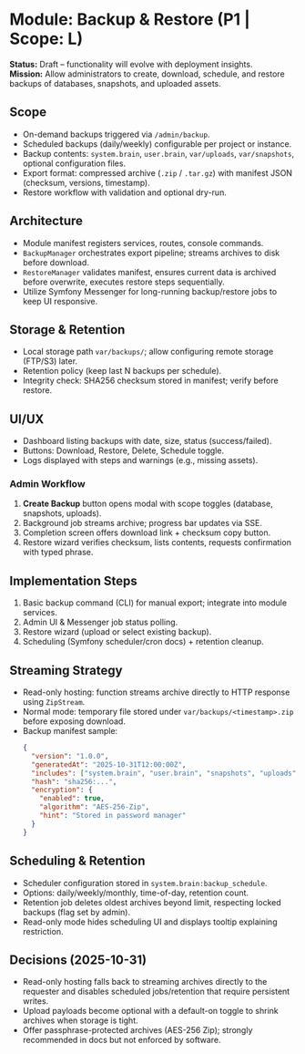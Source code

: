 # Module: Backup & Restore (P1 | Scope: L)

**Status:** Draft – functionality will evolve with deployment insights.  
**Mission:** Allow administrators to create, download, schedule, and restore backups of databases, snapshots, and uploaded assets.

## Scope
- On-demand backups triggered via `/admin/backup`.
- Scheduled backups (daily/weekly) configurable per project or instance.
- Backup contents: `system.brain`, `user.brain`, `var/uploads`, `var/snapshots`, optional configuration files.
- Export format: compressed archive (`.zip` / `.tar.gz`) with manifest JSON (checksum, versions, timestamp).
- Restore workflow with validation and optional dry-run.

## Architecture
- Module manifest registers services, routes, console commands.
- `BackupManager` orchestrates export pipeline; streams archives to disk before download.
- `RestoreManager` validates manifest, ensures current data is archived before overwrite, executes restore steps sequentially.
- Utilize Symfony Messenger for long-running backup/restore jobs to keep UI responsive.

## Storage & Retention
- Local storage path `var/backups/`; allow configuring remote storage (FTP/S3) later.
- Retention policy (keep last N backups per schedule).
- Integrity check: SHA256 checksum stored in manifest; verify before restore.

## UI/UX
- Dashboard listing backups with date, size, status (success/failed).
- Buttons: Download, Restore, Delete, Schedule toggle.
- Logs displayed with steps and warnings (e.g., missing assets).

### Admin Workflow
1. **Create Backup** button opens modal with scope toggles (database, snapshots, uploads).
2. Background job streams archive; progress bar updates via SSE.
3. Completion screen offers download link + checksum copy button.
4. Restore wizard verifies checksum, lists contents, requests confirmation with typed phrase.

## Implementation Steps
1. Basic backup command (CLI) for manual export; integrate into module services.
2. Admin UI & Messenger job status polling.
3. Restore wizard (upload or select existing backup).
4. Scheduling (Symfony scheduler/cron docs) + retention cleanup.

## Streaming Strategy
- Read-only hosting: function streams archive directly to HTTP response using `ZipStream`.
- Normal mode: temporary file stored under `var/backups/<timestamp>.zip` before exposing download.
- Backup manifest sample:
  ```json
  {
    "version": "1.0.0",
    "generatedAt": "2025-10-31T12:00:00Z",
    "includes": ["system.brain", "user.brain", "snapshots", "uploads"],
    "hash": "sha256:...",
    "encryption": {
      "enabled": true,
      "algorithm": "AES-256-Zip",
      "hint": "Stored in password manager"
    }
  }
  ```

## Scheduling & Retention
- Scheduler configuration stored in `system.brain:backup_schedule`.
- Options: daily/weekly/monthly, time-of-day, retention count.
- Retention job deletes oldest archives beyond limit, respecting locked backups (flag set by admin).
- Read-only mode hides scheduling UI and displays tooltip explaining restriction.

## Decisions (2025-10-31)
- Read-only hosting falls back to streaming archives directly to the requester and disables scheduled jobs/retention that require persistent writes.
- Upload payloads become optional with a default-on toggle to shrink archives when storage is tight.
- Offer passphrase-protected archives (AES-256 Zip); strongly recommended in docs but not enforced by software.
